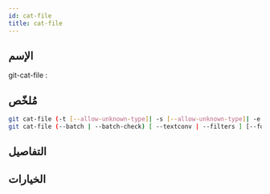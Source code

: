 ```yaml
---
id: cat-file
title: cat-file
---
```


## الإسم
git-cat-file : 

## مُلخّص

<!--DOCUSAURUS_CODE_TABS-->
<!--الأمر-->
```bash
git cat-file (-t [--allow-unknown-type]| -s [--allow-unknown-type]| -e | -p | <type> | --textconv | --filters ) [--path=<path>] <object>
git cat-file (--batch | --batch-check) [ --textconv | --filters ] [--follow-symlinks]
```
<!--END_DOCUSAURUS_CODE_TABS-->

## التفاصيل

## الخيارات

